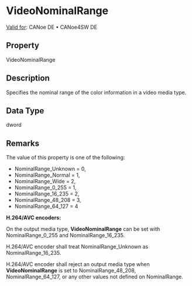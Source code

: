 # VideoNominalRange

[Valid for](../../../Shared/FeatureAvailability.md):  CANoe DE • CANoe4SW DE

## Property

VideoNominalRange

## Description

Specifies the nominal range of the color information in a video media type.

## Data Type

dword

## Remarks

The value of this property is one of the following:

- NominalRange_Unknown = 0,
- NominalRange_Normal = 1,
- NominalRange_Wide = 2,
- NominalRange_0_255 = 1,
- NominalRange_16_235 = 2,
- NominalRange_48_208 = 3,
- NominalRange_64_127 = 4

**H.264/AVC encoders:**

On the output media type, **VideoNominalRange** can be set with NominalRange_0_255 and NominalRange_16_235.

H.264/AVC encoder shall treat NominalRange_Unknown as NominalRange_16_235.

H.264/AVC encoder shall reject an output media type when **VideoNominalRange** is set to NominalRange_48_208, NominalRange_64_127, or any other values not defined on NominalRange.
